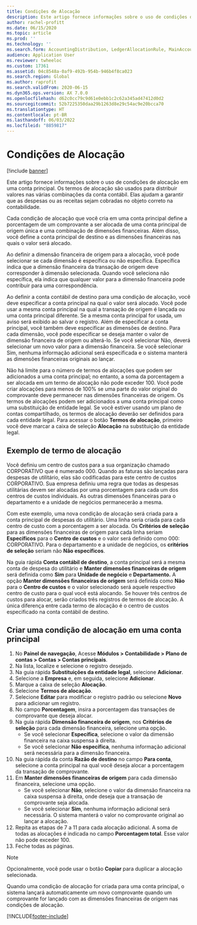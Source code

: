 ```yaml
---
title: Condições de Alocação
description: Este artigo fornece informações sobre o uso de condições de alocação em uma conta principal.
author: rachel-profitt
ms.date: 06/15/2020
ms.topic: article
ms.prod: ''
ms.technology: ''
ms.search.form: AccountingDistribution, LedgerAllocationRule, MainAccount, AllocationTerms
audience: Application User
ms.reviewer: twheeloc
ms.custom: 17361
ms.assetid: 04c8548a-0af9-492b-954b-946b4f8ca023
ms.search.region: Global
ms.author: raprofit
ms.search.validFrom: 2020-06-15
ms.dyn365.ops.version: AX 7.0.0
ms.openlocfilehash: d62c0cc79c9d61e0ebb1c2c62a345ad47412d0d2
ms.sourcegitcommit: 52b7225350daa29b1263d8e29c54ac9e20bcca70
ms.translationtype: HT
ms.contentlocale: pt-BR
ms.lasthandoff: 06/03/2022
ms.locfileid: "8859817"
---
```

# <a name="allocation-terms"></a>Condições de Alocação

[!include [banner](../includes/banner.md)]

Este artigo fornece informações sobre o uso de condições de alocação em uma conta principal. Os termos de alocação são usados para distribuir valores nas várias combinações da conta contábil. Elas ajudam a garantir que as despesas ou as receitas sejam cobradas no objeto correto na contabilidade.

Cada condição de alocação que você cria em uma conta principal define a porcentagem de um comprovante a ser alocada de uma conta principal de origem única e uma combinação de dimensões financeiras. Além disso, você define a conta principal de destino e as dimensões financeiras nas quais o valor será alocado. 

Ao definir a dimensão financeira de origem para a alocação, você pode selecionar se cada dimensão é específica ou não específica. Específica indica que a dimensão financeira da transação de origem deve corresponder à dimensão selecionada. Quando você seleciona não específica, ela indica que qualquer valor para a dimensão financeira pode contribuir para uma correspondência.

Ao definir a conta contábil de destino para uma condição de alocação, você deve especificar a conta principal na qual o valor será alocado. Você pode usar a mesma conta principal na qual a transação de origem é lançada ou uma conta principal diferente. Se a mesma conta principal for usada, um aviso será exibido ao salvar o registro. Além de especificar a conta principal, você também deve especificar as dimensões de destino. Para cada dimensão, você pode especificar se deseja manter o valor de dimensão financeira de origem ou alterá-lo. Se você selecionar Não, deverá selecionar um novo valor para a dimensão financeira. Se você selecionar Sim, nenhuma informação adicional será especificada e o sistema manterá as dimensões financeiras originais ao lançar.

Não há limite para o número de termos de alocações que podem ser adicionados a uma conta principal; no entanto, a soma da porcentagem a ser alocada em um termo de alocação não pode exceder 100. Você pode criar alocações para menos de 100% se uma parte do valor original do comprovante deve permanecer nas dimensões financeiras de origem. Os termos de alocações podem ser adicionados a uma conta principal como uma substituição de entidade legal. Se você estiver usando um plano de contas compartilhado, os termos de alocação deverão ser definidos para cada entidade legal. Para acessar o botão **Termos de alocação**, primeiro você deve marcar a caixa de seleção **Alocação** na substituição da entidade legal.

## <a name="allocation-term-example"></a>Exemplo de termo de alocação
Você definiu um centro de custos para a sua organização chamado CORPORATIVO que é numerado 000. Quando as faturas são lançadas para despesas de utilitário, elas são codificadas para este centro de custos CORPORATIVO. Sua empresa definiu uma regra que todas as despesas utilitárias devem ser alocadas por uma porcentagem para cada um dos centros de custos individuais. As outras dimensões financeiras para o departamento e a unidade de negócios permanecerão a mesma.

Com este exemplo, uma nova condição de alocação será criada para a conta principal de despesas do utilitário. Uma linha seria criada para cada centro de custo com a porcentagem a ser alocada. Os **Critérios de seleção** para as dimensões financeiras de origem para cada linha seriam **Específicos** para o **Centro de custos** e o valor será definido como 000: CORPORATIVO. Para o departamento e a unidade de negócios, os **critérios de seleção** seriam não **Não específicos**.

Na guia rápida **Conta contábil de destino**, a conta principal será a mesma conta de despesa do utilitário e **Manter dimensões financeiras de origem** será definida como **Sim** para **Unidade de negócio** e **Departamento.** A opção **Manter dimensões financeiras de origem** será definida como **Não** para o **Centro de custos** e o valor selecionado será aquele respectivo centro de custo para o qual você está alocando. Se houver três centros de custos para alocar, serão criados três registros de termos de alocação. A única diferença entre cada termo de alocação é o centro de custos especificado na conta contábil de destino.

## <a name="create-an-allocation-term-on-a-main-account"></a>Criar uma condição de alocação em uma conta principal

1. No **Painel de navegação**, Acesse **Módulos > Contabilidade > Plano de contas > Contas > Contas principais**.
2. Na lista, localize e selecione o registro desejado.
3. Na guia rápida **Substituições da entidade legal**, selecione **Adicionar**.
4. Selecione a **Empresa** e, em seguida, selecione **Adicionar**.
5. Marque a caixa de seleção **Alocação**.
6. Selecione **Termos de alocação**.
7. Selecione **Editar** para modificar o registro padrão ou selecione **Novo** para adicionar um registro.
8. No campo **Porcentagem**, insira a porcentagem das transações de comprovante que deseja alocar.
9. Na guia rápida **Dimensão financeira de origem**, nos **Critérios de seleção** para cada dimensão financeira, selecione uma opção.
    - Se você selecionar **Específica**, selecione o valor da dimensão financeira na caixa suspensa à direita.
    - Se você selecionar **Não específica**, nenhuma informação adicional será necessária para a dimensão financeira.
10. Na guia rápida da conta **Razão de destino** no campo **Para conta**, selecione a conta principal na qual você deseja alocar a porcentagem da transação de comprovante.
11. Em **Manter dimensões financeiras de origem** para cada dimensão financeira, selecione uma opção.
    - Se você selecionar **Não**, selecione o valor da dimensão financeira na caixa suspensa à direita, onde deseja que a transação de comprovante seja alocada.
    - Se você selecionar **Sim**, nenhuma informação adicional será necessária. O sistema manterá o valor no comprovante original ao lançar a alocação.
12. Repita as etapas de 7 a 11 para cada alocação adicional. A soma de todas as alocações é indicada no campo **Porcentagem total**. Esse valor não pode exceder 100.
13. Feche todas as páginas.

>[!NOTE] 
> Opcionalmente, você pode usar o botão **Copiar** para duplicar a alocação selecionada.

Quando uma condição de alocação for criada para uma conta principal, o sistema lançará automaticamente um novo comprovante quando um comprovante for lançado com as dimensões financeiras de origem nas condições de alocação.


[!INCLUDE[footer-include](../../includes/footer-banner.md)]
